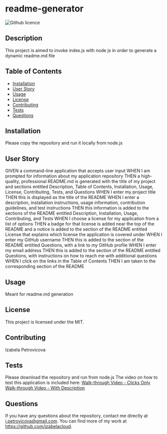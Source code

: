 # readme-generator
  ![Github licence](http://img.shields.io/badge/license-MIT-blue.svg)


  ## Description

  This project is aimed to invoke index.js with node js in order to generate a dynamic readme.md file

  ## Table of Contents

  * [Installation](#installation)
  * [User Story](#userstory)
  * [Usage](#usage)
  * [License](#license)
  * [Contributing](#contributing)
  * [Tests](#tests)
  * [Questions](#questions)


  ## Installation 

  Please copy the repository and run it locally from node.js

  ## User Story 

  GIVEN a command-line application that accepts user input
  WHEN I am prompted for information about my application repository
  THEN a high-quality, professional README.md is generated with the title of my project and sections entitled Description, Table of Contents, Installation, Usage, License, Contributing, Tests, and Questions
  WHEN I enter my project title
  THEN this is displayed as the title of the README
  WHEN I enter a description, installation instructions, usage information, contribution guidelines, and test instructions
  THEN this information is added to the sections of the README entitled Description, Installation, Usage, Contributing, and Tests
  WHEN I choose a license for my application from a list of options
  THEN a badge for that license is added near the top of the README and a notice is added to the section of the README entitled License that explains which license the application is covered under
  WHEN I enter my GitHub username
  THEN this is added to the section of the README entitled Questions, with a link to my GitHub profile
  WHEN I enter my email address
  THEN this is added to the section of the README entitled Questions, with instructions on how to reach me with additional questions
  WHEN I click on the links in the Table of Contents
  THEN I am taken to the corresponding section of the README

  ## Usage

  Meant for readme.md generation
   
  ## License

  This project is licensed under the MIT.

  ## Contributing

  Izabela Petrovicova

  ## Tests

  Please download the repository and run from node.js
  The video on how to test this application is included here: [Walk-through Video - Clicks Only](https://drive.google.com/file/d/1ovzKQI11FcP-_ACyx3fUnvfE6kC0bc-9/view)
  [Walk-through Video - With Description](https://drive.google.com/file/d/1ITaN_S5RpYnLkhPyPZF9TQDilI2YDxOU/view)



  ## Questions

  If you have any questions about the repository, contact me directly at i.petrovicova@gmail.com. You can find more of my work at https://github.com/izabelacloud.

